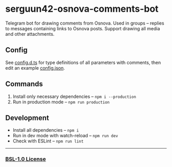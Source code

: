 # serguun42-osnova-comments-bot

Telegram bot for drawing comments from Osnova. Used in groups – replies to messages containing links to Osnova posts. Support drawing all media and other attachments.

## Config

See [config.d.ts](./types/config.d.ts) for type definitions of all parameters with comments, then edit an example [config.json](./config/config.json).

## Commands

1. Install only necessary dependencies – `npm i --production`
2. Run in production mode – `npm run production`

## Development

- Install all dependencies – `npm i`
- Run in dev mode with watch-reload – `npm run dev`
- Check with ESLint – `npm run lint`

---

### [BSL-1.0 License](./LICENSE)
